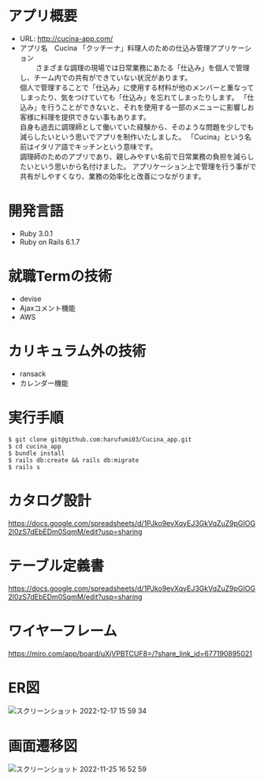 # アプリ概要
- URL:  http://cucina-app.com/
- アプリ名　Cucina 「クッチーナ」料理人のための仕込み管理アプリケーション  
　　
さまざまな調理の現場では日常業務にあたる「仕込み」を個人で管理し、チーム内での共有ができていない状況があります。  
個人で管理することで「仕込み」に使用する材料が他のメンバーと重なってしまったり、気をつけていても「仕込み」を忘れてしまったりします。
「仕込み」を行うことができないと、それを使用する一部のメニューに影響しお客様に料理を提供できない事もあります。  
自身も過去に調理師として働いていた経験から、そのような問題を少しでも減らしたいという思いでアプリを制作いたしました。
「Cucina」という名前はイタリア語でキッチンという意味です。  
調理師のためのアプリであり、親しみやすい名前で日常業務の負担を減らしたいという思いから名付けました。
アプリケーション上で管理を行う事がで共有がしやすくなり、業務の効率化と改善につながります。

# 開発言語
- Ruby 3.0.1
- Ruby on Rails 6.1.7

# 就職Termの技術
- devise
- Ajaxコメント機能
- AWS

# カリキュラム外の技術
- ransack
- カレンダー機能

# 実行手順
```
$ git clone git@github.com:harufumi03/Cucina_app.git
$ cd cucina_app
$ bundle install
$ rails db:create && rails db:migrate
$ rails s
```

# カタログ設計
https://docs.google.com/spreadsheets/d/1PJko9evXqyEJ3GkVqZuZ9pGIOG2l0zS7dEbEDm0SqmM/edit?usp=sharing

# テーブル定義書
https://docs.google.com/spreadsheets/d/1PJko9evXqyEJ3GkVqZuZ9pGIOG2l0zS7dEbEDm0SqmM/edit?usp=sharing

# ワイヤーフレーム
https://miro.com/app/board/uXjVPBTCUF8=/?share_link_id=677190895021

# ER図
![スクリーンショット 2022-12-17 15 59 34](https://user-images.githubusercontent.com/112235965/208229918-b3c2f017-c024-4955-80fd-31b32b5eeb96.png)

# 画面遷移図
![スクリーンショット 2022-11-25 16 52 59](https://user-images.githubusercontent.com/112235965/203929418-1436cfe2-f970-40b8-bbec-6650a9b6432a.png)
